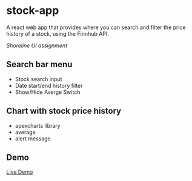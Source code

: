# stock-app

A react web app that provides where you can search and filter the price history of a stock, using the Finnhub API.

_Shoreline UI assignment_


## Search bar menu

- Stock search input
- Date start/end history filter
- Show/Hide Averge Switch

## Chart with stock price history

- apexcharts library
- average
- alert message
## Demo

[Live Demo](https://stock-app.weblama.ro/)


